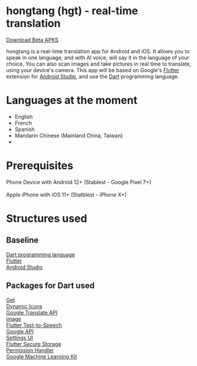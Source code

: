 # hongtang (hgt) - real-time translation 

[Download Beta APKS](https://github.com/bt0j/hgt/releases)

hongtang is a real-time translation app for Android and iOS. It allows you to speak in one language, and with AI voice, will say it in the language of your choice. You can also scan images and take pictures in real time to translate, using your device's camera. This app will be based on Google's [Flutter](https://docs.flutter.dev/) extension for [Android Studio](developer.android.com/studio), and use the [Dart](https://dart.dev/) programming language.

# Languages at the moment
- English
- French
- Spanish
- Mandarin Chinese (Mainland China, Taiwan)
- 

# Prerequisites
Phone Device with Android 12+ (Stablest - Google Pixel 7+)
<br>
<br>
Apple iPhone with iOS 11+ (Statblest - iPhone X+)

# Structures used

## Baseline
[Dart programming language](https://dart.dev/)
<br>
[Flutter](https://docs.flutter.dev/)
<br>
[Android Studio](developer.android.com/studio)
<br>

## Packages for Dart used
[Get](https://pub.dev/packages/get)
<br>
[Dynamic Icons](https://pub.dev/packages/dynamic_icons)
<br>
[Google Translate API](https://pub.dev/packages/google_translate)
<br>
[image](https://pub.dev/packages/image)
<br>
[Flutter Text-to-Speech](https://pub.dev/packages/flutter_tts)
<br>
[Google API](https://pub.dev/packages/googleapis)
<br>
[Settings UI](https://pub.dev/packages/settings_ui)
<br>
[Flutter Secure Storage](https://pub.dev/packages/flutter_secure_storage)
<br>
[Permission Handler](https://pub.dev/packages/permission_handler)
<br>
[Google Machine Learning Kit](https://pub.dev/packages/google_ml_kit)


  
